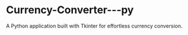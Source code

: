 # Currency-Converter---py
A Python application built with Tkinter for effortless currency conversion.

